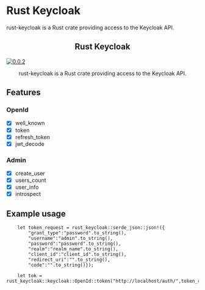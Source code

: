 # Rust Keycloak
rust-keycloak is a Rust crate providing access to the Keycloak API.  

<p align="center">
  <h2 align="center">Rust Keycloak</a></h3>
  <a href="https://crates.io/crates/rust-keycloak"><img src="https://img.shields.io/badge/crates.io-v0.0.2-orange.svg?longCache=true" alt="0.0.2" title="rust-keycloak’s current version badge"></a>
  <p align="center">rust-keycloak is a Rust crate providing access to the Keycloak API.</a></p>
</p>


## Features

### OpenId

* [x] well_known
* [x] token
* [x] refresh_token
* [x] jwt_decode

### Admin

* [x] create_user
* [x] users_count
* [x] user_info
* [x] introspect

## Example usage

```
    let token_request = rust_keycloak::serde_json::json!({
        "grant_type":"password".to_string(),
        "username":"admin".to_string(),
        "password":"password".to_string(),
        "realm":"realm_name".to_string(), 
        "client_id":"client_id".to_string(), 
        "redirect_uri":"".to_string(), 
        "code":"".to_string()});

    let tok = rust_keycloak::keycloak::OpenId::token("http://localhost/auth/",token_request,"realm_name");
```
